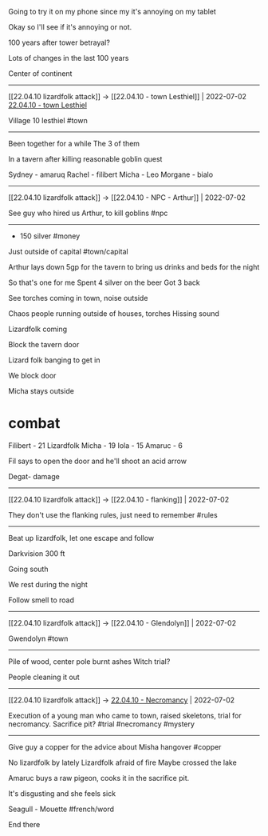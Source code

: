 Going to try it on my phone since my it's annoying on my tablet

Okay so I'll see if it's annoying or not.

100 years after tower betrayal?

Lots of changes in the last 100 years

Center of continent

***

[[22.04.10 lizardfolk attack]] -> [[22.04.10 - town Lesthiel]] | 2022-07-02
[22.04.10 - town Lesthiel](../Insights/1%20-%20Insights/22.04.10%20-%20town%20Lesthiel.md)

Village 10 lesthiel #town

***

Been together for a while
The 3 of them

In a tavern after killing reasonable goblin quest

Sydney - amaruq
Rachel - filibert
Micha - Leo
Morgane - bialo

***

[[22.04.10 lizardfolk attack]] -> [[22.04.10 - NPC - Arthur]] | 2022-07-02

See guy who hired us Arthur, to kill goblins #npc

***

+ 150 silver #money 

Just outside of capital #town/capital

Arthur lays down 5gp for the tavern to bring us drinks and beds for the night

So that's one for me
Spent 4 silver on the beer
Got 3 back

See torches coming in town, noise outside

Chaos people running outside of houses, torches
Hissing sound

Lizardfolk coming

Block the tavern door

Lizard folk banging to get in

We block door

Micha stays outside

# combat
Filibert - 21
Lizardfolk
Micha - 19
Iola - 15
Amaruc - 6

Fil says to open the door and he'll shoot an acid arrow

Degat- damage

***

[[22.04.10 lizardfolk attack]] -> [[22.04.10 - flanking]] | 2022-07-02

They don't use the flanking rules, just need to remember #rules

***


Beat up lizardfolk, let one escape and follow

Darkvision 300 ft

Going south

We rest during the night

Follow smell to road

***

[[22.04.10 lizardfolk attack]] -> [[22.04.10 - Glendolyn]] | 2022-07-02

Gwendolyn #town

***

Pile of wood, center pole burnt ashes
Witch trial?

People cleaning it out
***

[[22.04.10 lizardfolk attack]] -> [22.04.10 - Necromancy](22.04.10%20-%20Necromancy.md) | 2022-07-02

Execution of a young man who came to town, raised skeletons, trial for necromancy. Sacrifice pit? #trial #necromancy #mystery

***

Give guy a copper for the advice about Misha hangover #copper 

No lizardfolk by lately
Lizardfolk afraid of fire 
Maybe crossed the lake


Amaruc buys a raw pigeon, cooks it in the sacrifice pit.

It's disgusting and she feels sick

Seagull - Mouette #french/word 

End there 



